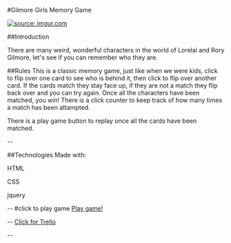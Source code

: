 #Gilmore Girls Memory Game

<a href="http://imgur.com/ZRlauiN"><img src="http://i.imgur.com/ZRlauiNl.jpg" title="source: imgur.com" /></a>


##Introduction

There are many weird, wonderful characters in the world of Lorelai and Rory Gilmore, let's see if you can remember who they are.

##Rules
This is a classic memory game, just like when we were kids, click to flip over one card to see who is behind it, then click to flip over another card. If the cards match they stay face up, if they are not a match they flip back over and you can try again. Once all the characters have been matched, you win! There is a click counter to keep track of how many times a match has been attampted.

There is a play game button to replay once all the cards have been matched.

--

##Technologies
Made with:

HTML

CSS

jquery

--
#click to play game
<a href="http://demetra2h.github.io/gg_memory_game/">Play game!</a>

--
<a href="https://trello.com/b/gPIJ99OA/project1-matching-game">Click for Trello</a>

--
